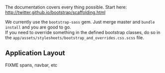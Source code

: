 The documentation covers every thing possible. Start here: http://twitter.github.io/bootstrap/scaffolding.html

We currently use the `bootstrap-sass` gem. Just merge master and `bundle install` and you are good to go.  
If you need to override something in the defined bootstrap classes, do so in the `app/assets/stylesheets/bootstrap_and_overrides.css.scss` file.

## Application Layout
FIXME spans, navbar, etc
 
